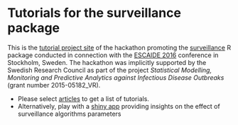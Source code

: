 
<!-- README.md is generated from README.Rmd. Please edit that file -->
Tutorials for the surveillance package
======================================

This is the [tutorial project site](https://surveillancer.github.io/tutorials/) of the hackathon promoting the [surveillance](https://CRAN.R-project.org/package=surveillance) R package conducted in connection with the [ESCAIDE 2016](http://ecdc.europa.eu/en/escaide/Pages/ESCAIDE.aspx) conference in Stockholm, Sweden. The hackathon was implicitly supported by the Swedish Research Council as part of the project *Statistical Modelling, Monitoring and Predictive Analytics against Infectious Disease Outbreaks* (grant number 2015-05182\_VR).

-   Please select [articles](https://surveillancer.github.io/tutorials/articles/) to get a list of tutorials.
-   Alternatively, play with a [shiny app](https://dirk.shinyapps.io/surveillance/) providing insights on the effect of surveillance algorithms parameters
